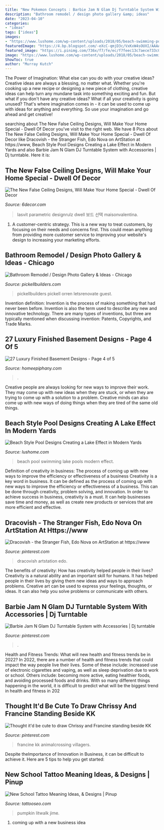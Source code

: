 ```yaml
---
title: "New Pokemon Concepts : Barbie Jam N Glam Dj Turntable System With Accessories"
description: "Bathroom remodel / design photo gallery &amp; ideas"
date: "2023-04-10"
categories:
- "ideas"
tags: ["ideas"]
images:
- "https://www.lushome.com/wp-content/uploads/2018/05/beach-swimming-pools-6.jpg"
featuredImage: "https://4.bp.blogspot.com/-eXcC-qmjD3c/VxKxW4sOUXI/AAAAAAAAkTI/Wn38Agm2S1c9scqLcTMF5AI4w6kTANPhQCLcB/s1600/33.jpg"
featured_image: "https://i.pinimg.com/736x/f7/fe/ec/f7feec13c7aece733c07f3b82e0474b7.jpg"
image: "https://www.lushome.com/wp-content/uploads/2018/05/beach-swimming-pools-6.jpg"
ShowToc: true
author: "Murray Kutch"
---
```



The Power of Imagination: What else can you do with your creative ideas?
Creative ideas are always a blessing, no matter what. Whether you're cooking up a new recipe or designing a new piece of clothing, creative ideas can help turn any mundane task into something exciting and fun. But what if you don't have any creative ideas? What if all your creativity is going unused? That's where imagination comes in - it can be used to come up with ideas for anything and everything. So use your imagination and go ahead and get creative!

	

		
searching about The New False Ceiling Designs, Will Make Your Home Special - Dwell Of Decor you've visit to the right web. We have 8 Pics about The New False Ceiling Designs, Will Make Your Home Special - Dwell Of Decor like Dracovish - the Stranger Fish, Edo Nova on ArtStation at https://www, Beach Style Pool Designs Creating a Lake Effect in Modern Yards and also Barbie Jam N Glam DJ Turntable System with Accessories | Dj turntable. Here it is:
		
    
## The New False Ceiling Designs, Will Make Your Home Special - Dwell Of Decor

<img loading=lazy src="https://4.bp.blogspot.com/-eXcC-qmjD3c/VxKxW4sOUXI/AAAAAAAAkTI/Wn38Agm2S1c9scqLcTMF5AI4w6kTANPhQCLcB/s1600/33.jpg" onerror="this.onerror=null;this.src='https://tse2.mm.bing.net/th?id=OIP.5JOhAabmb111JAnp9VNwpQHaLG&amp;pid=15.1';" alt="The New False Ceiling Designs, Will Make Your Home Special - Dwell Of Decor">

_Source: 6decor.com_

>lasvit parametric designrulz dwell 보드 선택 maisonvalentina. 

	

1. A customer-centric strategy. This is a new way to treat customers, by focusing on their needs and concerns first. This could mean anything from providing more customer service to improving your website's design to increasing your marketing efforts.

    
## Bathroom Remodel / Design Photo Gallery &amp; Ideas - Chicago

<img loading=lazy src="https://www.pickellbuilders.com/wp-content/uploads/2020/04/blue-vanity-mosaic-tile-wall.jpg" onerror="this.onerror=null;this.src='https://tse4.mm.bing.net/th?id=OIP.FMDe1AqTHDFPdf3fRPf6qgHaKX&amp;pid=15.1';" alt="Bathroom Remodel / Design Photo Gallery &amp; Ideas - Chicago">

_Source: pickellbuilders.com_

>pickellbuilders pickell orren letsrenovate guest. 

	

Invention definition:
Invention is the process of making something that had never been before. Invention is also the term used to describe any new and innovative technology. There are many types of inventions, but three are typically mentioned when discussing invention: Patents, Copyrights, and Trade Marks.

    
## 27 Luxury Finished Basement Designs - Page 4 Of 5

<img loading=lazy src="https://homeepiphany.com/wp-content/uploads/2015/07/27-Luxury-Finished-Basement-Designs-20.jpg" onerror="this.onerror=null;this.src='https://tse4.mm.bing.net/th?id=OIP.BNoW56Rpx-yx5lJP7Sh1kgHaE6&amp;pid=15.1';" alt="27 Luxury Finished Basement Designs - Page 4 of 5">

_Source: homeepiphany.com_

>. 

	

Creative people are always looking for new ways to improve their work. They may come up with new ideas when they are stuck, or when they are trying to come up with a solution to a problem. Creative minds can also come up with new ways of doing things when they are tired of the same old things.

    
## Beach Style Pool Designs Creating A Lake Effect In Modern Yards

<img loading=lazy src="https://www.lushome.com/wp-content/uploads/2018/05/beach-swimming-pools-6.jpg" onerror="this.onerror=null;this.src='https://tse2.mm.bing.net/th?id=OIP.4JAGGrrGMoQdk8fsTMEW3AHaGs&amp;pid=15.1';" alt="Beach Style Pool Designs Creating a Lake Effect in Modern Yards">

_Source: lushome.com_

>beach pool swimming lake pools modern effect. 

	

Definition of creativity in business: The process of coming up with new ways to improve the efficiency or effectiveness of a business
Creativity is a key word in business. It can be defined as the process of coming up with new ways to improve the efficiency or effectiveness of a business. This can be done through creativity, problem solving, and innovation. 
In order to achieve success in business, creativity is a must. It can help businesses save time and money, as well as create new products or services that are more efficient and effective.

    
## Dracovish - The Stranger Fish, Edo Nova On ArtStation At Https://www

<img loading=lazy src="https://i.pinimg.com/736x/87/91/22/879122a8ec80509f00ce175f097c02e5.jpg" onerror="this.onerror=null;this.src='https://tse3.mm.bing.net/th?id=OIP.3nELVbrk_6q0PCParG9kWgHaKe&amp;pid=15.1';" alt="Dracovish - the Stranger Fish, Edo Nova on ArtStation at https://www">

_Source: pinterest.com_

>dracovish artstation edo. 

	

The benefits of creativity: How has creativity helped people in their lives?
Creativity is a natural ability and an important skill for humans. It has helped people in their lives by giving them new ideas and ways to approach problems. Creative art can be used to express your feelings, thoughts, or ideas. It can also help you solve problems or communicate with others.

    
## Barbie Jam N Glam DJ Turntable System With Accessories | Dj Turntable

<img loading=lazy src="https://i.pinimg.com/736x/c2/b7/88/c2b78884150ea33a177b86867ceb2bd0--doll-furniture-barbie-clothes.jpg" onerror="this.onerror=null;this.src='https://tse3.mm.bing.net/th?id=OIP.cTEw2av78OZ7DXXsN2vO4AHaLd&amp;pid=15.1';" alt="Barbie Jam N Glam DJ Turntable System with Accessories | Dj turntable">

_Source: pinterest.com_

>. 

	

Health and Fitness Trends: What will new health and fitness trends be in 2022?
In 2022, there are a number of health and fitness trends that could impact the way people live their lives. Some of these include: increased use of electronic cigarettes and vaping, as well as sleep deprivation due to work or school. Others include: becoming more active, eating healthier foods, and avoiding processed foods and drinks. With so many different things happening in the world, it is difficult to predict what will be the biggest trend in health and fitness in 202
    
## Thought It&#039;d Be Cute To Draw Chrissy And Francine Standing Beside KK

<img loading=lazy src="https://i.pinimg.com/736x/f7/fe/ec/f7feec13c7aece733c07f3b82e0474b7.jpg" onerror="this.onerror=null;this.src='https://tse4.mm.bing.net/th?id=OIP.i9Wt_m95unv0-Ul5fY7LpQHaJ3&amp;pid=15.1';" alt="Thought it&#039;d be cute to draw Chrissy and Francine standing beside KK">

_Source: pinterest.com_

>francine kk animalcrossing villagers. 

	

Despite theImportance of Innovation in Business, it can be difficult to achieve it. Here are 5 tips to help you get started: 

    
## New School Tattoo Meaning Ideas, &amp; Designs | Pinup

<img loading=lazy src="https://tattooseo.com/wp-content/uploads/2013/11/New-School-Tattoo-29.jpg" onerror="this.onerror=null;this.src='https://tse4.mm.bing.net/th?id=OIP.PN6ragRl9otuKJPMZuTeAQAAAA&amp;pid=15.1';" alt="New School Tattoo Meaning Ideas, &amp; Designs | Pinup">

_Source: tattooseo.com_

>pumpkin litwalk jime. 

	

1. coming up with a new business idea 

